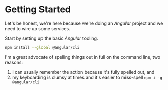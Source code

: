 # Getting Started

Let's be honest, we're here because we're doing an _Angular_ project and we need to wire up some services.  

Start by setting up the basic _Angular_ tooling.

```sh
npm install --global @angular/cli
```

I'm a great advocate of spelling things out in full on the command line, two reasons:

1. I can usually remember the action because it's fully spelled out, and
1. my keyboarding is clumsy at times and it's easier to miss-spell `npm i -g @angular/cli`
